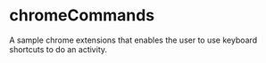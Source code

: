 # chromeCommands
A sample chrome extensions that enables the user to use keyboard shortcuts to do an activity.
